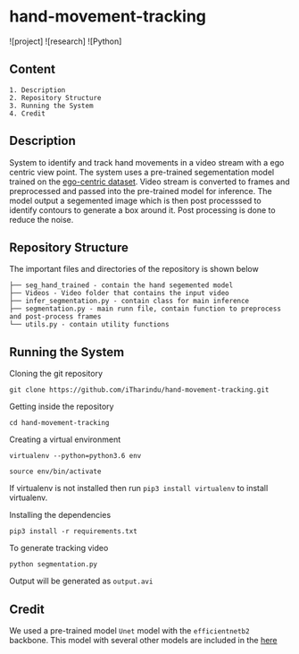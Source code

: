 # hand-movement-tracking
![project] ![research] ![Python]

## Content

    1. Description
    2. Repository Structure
    3. Running the System
    4. Credit

## Description

System to identify and track hand movements in a video stream with a ego centric view point. The system uses a pre-trained segementation model trained on the [ego-centric dataset](http://vision.soic.indiana.edu/projects/egohands/). Video stream is converted to frames and preprocessed and passed into the pre-trained model for inference. The model output a segemented image which is then post processsed to identify contours to generate a box around it. Post processing is done to reduce the noise. 

## Repository Structure

The important files and directories of the repository is shown below

    ├── seg_hand_trained - contain the hand segemented model
    ├── Videos - Video folder that contains the input video
    ├── infer_segmentation.py - contain class for main inference
    ├── segmentation.py - main runn file, contain function to preprocess and post-process frames
    └── utils.py - contain utility functions

## Running the System

Cloning the git repository

    git clone https://github.com/iTharindu/hand-movement-tracking.git

Getting inside the repository

    cd hand-movement-tracking

Creating a virtual environment

    virtualenv --python=python3.6 env

    source env/bin/activate

If virtualenv is not installed then run `pip3 install virtualenv` to install virtualenv. 

Installing the dependencies

    pip3 install -r requirements.txt

To generate tracking video

    python segmentation.py

Output will be generated as `output.avi`

## Credit

We used a pre-trained model `Unet` model with the `efficientnetb2` backbone. This model with several other models are included in the [here](https://github.com/qubvel/segmentation_models)








